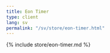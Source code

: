 ```yaml
---
title: Eon Timer
type: client
lang: sv
permalink: "/sv/store/eon-timer.html"
---
```


{% include store/eon-timer.md %}
  
